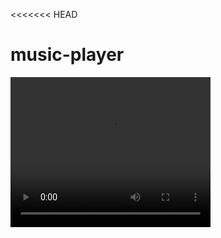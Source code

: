 <<<<<<< HEAD
# music-player
<video width="320" height="240" controls>
  <source src="music.mp4" type="video/mp4">
  Your browser does not support the video tag.
</video>


